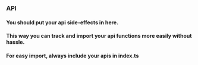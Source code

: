 ### API

#### You should put your api side-effects in here.

#### This way you can track and import your api functions more easily without hassle.

#### For easy import, always include your apis in index.ts
